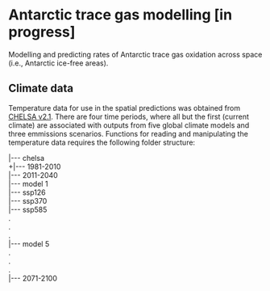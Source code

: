 # Antarctic trace gas modelling [in progress]
Modelling and predicting rates of Antarctic trace gas oxidation across space (i.e., Antarctic ice-free areas).

## Climate data
Temperature data for use in the spatial predictions was obtained from [CHELSA v2.1](https://chelsa-climate.org/downloads/). There are four time periods, where all but the first (current climate) are associated with outputs from five global climate models and three emmissions scenarios. Functions for reading and manipulating the temperature data requires the following folder structure:

|--- chelsa  
+|--- 1981-2010  
  |--- 2011-2040  
    |--- model 1  
      |--- ssp126  
      |--- ssp370  
      |--- ssp585  
    .  
    .  
    .  
    |--- model 5  
  .  
  .  
  .  
  |--- 2071-2100
